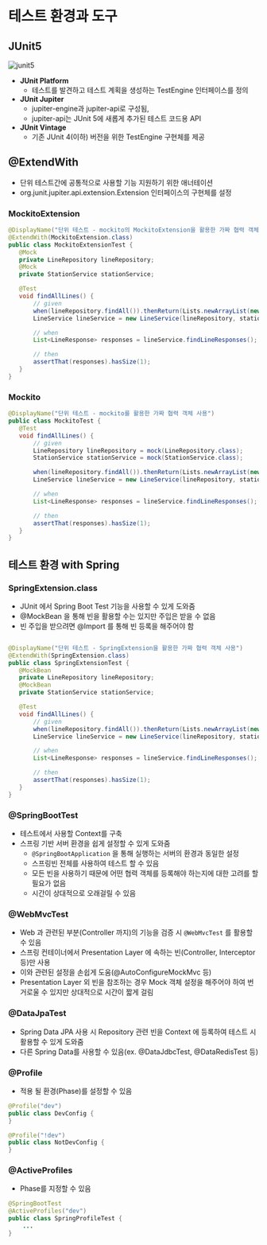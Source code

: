 # 테스트 환경과 도구

## JUnit5

![junit5](https://user-images.githubusercontent.com/47518272/154620085-88de36fc-6550-4a83-b2df-a3773bc48698.png)

- __JUnit Platform__
  - 테스트를 발견하고 테스트 계획을 생성하는 TestEngine 인터페이스를 정의
- __JUnit Jupiter__
  - jupiter-engine과 jupiter-api로 구성됨,
  - jupiter-api는 JUnit 5에 새롭게 추가된 테스트 코드용 API
- __JUnit Vintage__
  - 기존 JUnit 4(이하) 버전을 위한 TestEngine 구현체를 제공

## @ExtendWith

- 단위 테스트간에 공통적으로 사용할 기능 지원하기 위한 애너테이션
- org.junit.jupiter.api.extension.Extension 인터페이스의 구현체를 설정

### MockitoExtension

```java
@DisplayName("단위 테스트 - mockito의 MockitoExtension을 활용한 가짜 협력 객체 사용")
@ExtendWith(MockitoExtension.class)
public class MockitoExtensionTest {
   @Mock
   private LineRepository lineRepository;
   @Mock
   private StationService stationService;

   @Test
   void findAllLines() {
       // given
       when(lineRepository.findAll()).thenReturn(Lists.newArrayList(new Line()));
       LineService lineService = new LineService(lineRepository, stationService);

       // when
       List<LineResponse> responses = lineService.findLineResponses();

       // then
       assertThat(responses).hasSize(1);
   }
}
```

### Mockito

```java
@DisplayName("단위 테스트 - mockito를 활용한 가짜 협력 객체 사용")
public class MockitoTest {
   @Test
   void findAllLines() {
       // given
       LineRepository lineRepository = mock(LineRepository.class);
       StationService stationService = mock(StationService.class);

       when(lineRepository.findAll()).thenReturn(Lists.newArrayList(new Line()));
       LineService lineService = new LineService(lineRepository, stationService);

       // when
       List<LineResponse> responses = lineService.findLineResponses();

       // then
       assertThat(responses).hasSize(1);
   }
}
```

## 테스트 환경 with Spring

### SpringExtension.class

- JUnit 에서 Spring Boot Test 기능을 사용할 수 있게 도와줌
- @MockBean 을 통해 빈을 활용할 수는 있지만 주입은 받을 수 없음
- 빈 주입을 받으려면 @Import 를 통해 빈 등록을 해주어야 함

```java

@DisplayName("단위 테스트 - SpringExtension을 활용한 가짜 협력 객체 사용")
@ExtendWith(SpringExtension.class)
public class SpringExtensionTest {
   @MockBean
   private LineRepository lineRepository;
   @MockBean
   private StationService stationService;

   @Test
   void findAllLines() {
       // given
       when(lineRepository.findAll()).thenReturn(Lists.newArrayList(new Line()));
       LineService lineService = new LineService(lineRepository, stationService);

       // when
       List<LineResponse> responses = lineService.findLineResponses();

       // then
       assertThat(responses).hasSize(1);
   }
}
```

### @SpringBootTest

- 테스트에서 사용할 Context를 구축
- 스프링 기반 서버 환경을 쉽게 설정할 수 있게 도와줌
  - `@SpringBootApplication` 을 통해 실행하는 서버의 환경과 동일한 설정
  - 스프링빈 전체를 사용하여 테스트 할 수 있음
  - 모든 빈을 사용하기 때문에 어떤 협력 객체를 등록해야 하는지에 대한 고려를 할 필요가 없음
  - 시간이 상대적으로 오래걸릴 수 있음

### @WebMvcTest

- Web 과 관련된 부분(Controller 까지)의 기능을 검증 시 `@WebMvcTest` 를 활용할 수 있음
- 스프링 컨테이너에서 Presentation Layer 에 속하는 빈(Controller, Interceptor 등)만 사용 
- 이와 관련된 설정을 손쉽게 도움(@AutoConfigureMockMvc 등)
- Presentation Layer 외 빈을 참조하는 경우 Mock 객체 설정을 해주어야 하여 번거로울 수 있지만 상대적으로 시간이 짧게 걸림

### @DataJpaTest

- Spring Data JPA 사용 시 Repository 관련 빈을 Context 에 등록하여 테스트 시 활용할 수 있게 도와줌
- 다른 Spring Data를 사용할 수 있음(ex. @DataJdbcTest, @DataRedisTest 등)

### @Profile

- 적용 될 환경(Phase)를 설정할 수 있음

```java
@Profile("dev")
public class DevConfig {
}

@Profile("!dev")
public class NotDevConfig {
}
```

### @ActiveProfiles

- Phase를 지정할 수 있음

```java
@SpringBootTest
@ActiveProfiles("dev")
public class SpringProfileTest {
    ...
}
```

